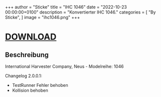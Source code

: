 +++
author = "Sticke"
title = "IHC 1046"
date = "2022-10-23 00:00:00+0100"
description = "Konvertierter IHC 1046."
categories = [
    "By Sticke",
]
image = "ihc1046.png"
+++
# [DOWNLOAD](https://drive.google.com/uc?export=download&id=1-Y1BEo8c_K7RrBYCNPPkQ1AVT0MJ1adv)

## Beschreibung

International Harvester Company, Neus - Modelreihe: 1046

Changelog 2.0.0.1:
- TestRunner Fehler behoben
- Kollision behoben